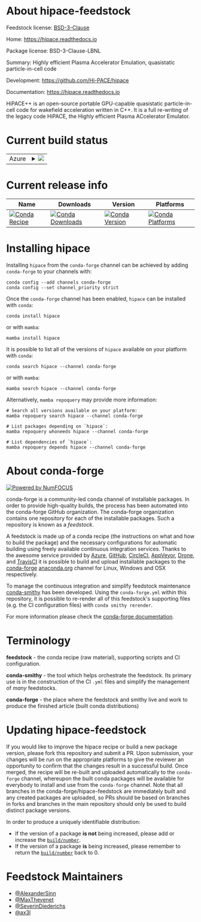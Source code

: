About hipace-feedstock
======================

Feedstock license: [BSD-3-Clause](https://github.com/conda-forge/hipace-feedstock/blob/main/LICENSE.txt)

Home: https://hipace.readthedocs.io

Package license: BSD-3-Clause-LBNL

Summary: Highly efficient Plasma Accelerator Emulation, quasistatic particle-in-cell code

Development: https://github.com/Hi-PACE/hipace

Documentation: https://hipace.readthedocs.io

HiPACE++ is an open-source portable GPU-capable quasistatic
particle-in-cell code for wakefield acceleration written in C++. It is a
full re-writing of the legacy code HiPACE, the Highly efficient Plasma
ACcelerator Emulator.


Current build status
====================


<table>
    
  <tr>
    <td>Azure</td>
    <td>
      <details>
        <summary>
          <a href="https://dev.azure.com/conda-forge/feedstock-builds/_build/latest?definitionId=19876&branchName=main">
            <img src="https://dev.azure.com/conda-forge/feedstock-builds/_apis/build/status/hipace-feedstock?branchName=main">
          </a>
        </summary>
        <table>
          <thead><tr><th>Variant</th><th>Status</th></tr></thead>
          <tbody><tr>
              <td>linux_64_numpy1.22python3.10.____cpython</td>
              <td>
                <a href="https://dev.azure.com/conda-forge/feedstock-builds/_build/latest?definitionId=19876&branchName=main">
                  <img src="https://dev.azure.com/conda-forge/feedstock-builds/_apis/build/status/hipace-feedstock?branchName=main&jobName=linux&configuration=linux%20linux_64_numpy1.22python3.10.____cpython" alt="variant">
                </a>
              </td>
            </tr><tr>
              <td>linux_aarch64_numpy1.22python3.10.____cpython</td>
              <td>
                <a href="https://dev.azure.com/conda-forge/feedstock-builds/_build/latest?definitionId=19876&branchName=main">
                  <img src="https://dev.azure.com/conda-forge/feedstock-builds/_apis/build/status/hipace-feedstock?branchName=main&jobName=linux&configuration=linux%20linux_aarch64_numpy1.22python3.10.____cpython" alt="variant">
                </a>
              </td>
            </tr><tr>
              <td>linux_ppc64le_numpy1.22python3.10.____cpython</td>
              <td>
                <a href="https://dev.azure.com/conda-forge/feedstock-builds/_build/latest?definitionId=19876&branchName=main">
                  <img src="https://dev.azure.com/conda-forge/feedstock-builds/_apis/build/status/hipace-feedstock?branchName=main&jobName=linux&configuration=linux%20linux_ppc64le_numpy1.22python3.10.____cpython" alt="variant">
                </a>
              </td>
            </tr><tr>
              <td>osx_64_numpy1.22python3.10.____cpython</td>
              <td>
                <a href="https://dev.azure.com/conda-forge/feedstock-builds/_build/latest?definitionId=19876&branchName=main">
                  <img src="https://dev.azure.com/conda-forge/feedstock-builds/_apis/build/status/hipace-feedstock?branchName=main&jobName=osx&configuration=osx%20osx_64_numpy1.22python3.10.____cpython" alt="variant">
                </a>
              </td>
            </tr><tr>
              <td>osx_arm64_numpy1.22python3.10.____cpython</td>
              <td>
                <a href="https://dev.azure.com/conda-forge/feedstock-builds/_build/latest?definitionId=19876&branchName=main">
                  <img src="https://dev.azure.com/conda-forge/feedstock-builds/_apis/build/status/hipace-feedstock?branchName=main&jobName=osx&configuration=osx%20osx_arm64_numpy1.22python3.10.____cpython" alt="variant">
                </a>
              </td>
            </tr><tr>
              <td>win_64_numpy1.22python3.10.____cpython</td>
              <td>
                <a href="https://dev.azure.com/conda-forge/feedstock-builds/_build/latest?definitionId=19876&branchName=main">
                  <img src="https://dev.azure.com/conda-forge/feedstock-builds/_apis/build/status/hipace-feedstock?branchName=main&jobName=win&configuration=win%20win_64_numpy1.22python3.10.____cpython" alt="variant">
                </a>
              </td>
            </tr>
          </tbody>
        </table>
      </details>
    </td>
  </tr>
</table>

Current release info
====================

| Name | Downloads | Version | Platforms |
| --- | --- | --- | --- |
| [![Conda Recipe](https://img.shields.io/badge/recipe-hipace-green.svg)](https://anaconda.org/conda-forge/hipace) | [![Conda Downloads](https://img.shields.io/conda/dn/conda-forge/hipace.svg)](https://anaconda.org/conda-forge/hipace) | [![Conda Version](https://img.shields.io/conda/vn/conda-forge/hipace.svg)](https://anaconda.org/conda-forge/hipace) | [![Conda Platforms](https://img.shields.io/conda/pn/conda-forge/hipace.svg)](https://anaconda.org/conda-forge/hipace) |

Installing hipace
=================

Installing `hipace` from the `conda-forge` channel can be achieved by adding `conda-forge` to your channels with:

```
conda config --add channels conda-forge
conda config --set channel_priority strict
```

Once the `conda-forge` channel has been enabled, `hipace` can be installed with `conda`:

```
conda install hipace
```

or with `mamba`:

```
mamba install hipace
```

It is possible to list all of the versions of `hipace` available on your platform with `conda`:

```
conda search hipace --channel conda-forge
```

or with `mamba`:

```
mamba search hipace --channel conda-forge
```

Alternatively, `mamba repoquery` may provide more information:

```
# Search all versions available on your platform:
mamba repoquery search hipace --channel conda-forge

# List packages depending on `hipace`:
mamba repoquery whoneeds hipace --channel conda-forge

# List dependencies of `hipace`:
mamba repoquery depends hipace --channel conda-forge
```


About conda-forge
=================

[![Powered by
NumFOCUS](https://img.shields.io/badge/powered%20by-NumFOCUS-orange.svg?style=flat&colorA=E1523D&colorB=007D8A)](https://numfocus.org)

conda-forge is a community-led conda channel of installable packages.
In order to provide high-quality builds, the process has been automated into the
conda-forge GitHub organization. The conda-forge organization contains one repository
for each of the installable packages. Such a repository is known as a *feedstock*.

A feedstock is made up of a conda recipe (the instructions on what and how to build
the package) and the necessary configurations for automatic building using freely
available continuous integration services. Thanks to the awesome service provided by
[Azure](https://azure.microsoft.com/en-us/services/devops/), [GitHub](https://github.com/),
[CircleCI](https://circleci.com/), [AppVeyor](https://www.appveyor.com/),
[Drone](https://cloud.drone.io/welcome), and [TravisCI](https://travis-ci.com/)
it is possible to build and upload installable packages to the
[conda-forge](https://anaconda.org/conda-forge) [anaconda.org](https://anaconda.org/)
channel for Linux, Windows and OSX respectively.

To manage the continuous integration and simplify feedstock maintenance
[conda-smithy](https://github.com/conda-forge/conda-smithy) has been developed.
Using the ``conda-forge.yml`` within this repository, it is possible to re-render all of
this feedstock's supporting files (e.g. the CI configuration files) with ``conda smithy rerender``.

For more information please check the [conda-forge documentation](https://conda-forge.org/docs/).

Terminology
===========

**feedstock** - the conda recipe (raw material), supporting scripts and CI configuration.

**conda-smithy** - the tool which helps orchestrate the feedstock.
                   Its primary use is in the construction of the CI ``.yml`` files
                   and simplify the management of *many* feedstocks.

**conda-forge** - the place where the feedstock and smithy live and work to
                  produce the finished article (built conda distributions)


Updating hipace-feedstock
=========================

If you would like to improve the hipace recipe or build a new
package version, please fork this repository and submit a PR. Upon submission,
your changes will be run on the appropriate platforms to give the reviewer an
opportunity to confirm that the changes result in a successful build. Once
merged, the recipe will be re-built and uploaded automatically to the
`conda-forge` channel, whereupon the built conda packages will be available for
everybody to install and use from the `conda-forge` channel.
Note that all branches in the conda-forge/hipace-feedstock are
immediately built and any created packages are uploaded, so PRs should be based
on branches in forks and branches in the main repository should only be used to
build distinct package versions.

In order to produce a uniquely identifiable distribution:
 * If the version of a package **is not** being increased, please add or increase
   the [``build/number``](https://docs.conda.io/projects/conda-build/en/latest/resources/define-metadata.html#build-number-and-string).
 * If the version of a package **is** being increased, please remember to return
   the [``build/number``](https://docs.conda.io/projects/conda-build/en/latest/resources/define-metadata.html#build-number-and-string)
   back to 0.

Feedstock Maintainers
=====================

* [@AlexanderSinn](https://github.com/AlexanderSinn/)
* [@MaxThevenet](https://github.com/MaxThevenet/)
* [@SeverinDiederichs](https://github.com/SeverinDiederichs/)
* [@ax3l](https://github.com/ax3l/)

